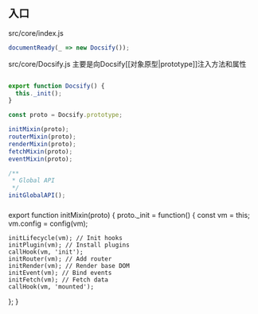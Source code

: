 ## 入口
src/core/index.js
``` javascript
documentReady(_ => new Docsify());
```
src/core/Docsify.js
主要是向Docsify[[对象原型|prototype]]注入方法和属性
``` javascript

export function Docsify() {
  this._init();
}

const proto = Docsify.prototype;

initMixin(proto);
routerMixin(proto);
renderMixin(proto);
fetchMixin(proto);
eventMixin(proto);

/**
 * Global API
 */
initGlobalAPI();
```

###
export function initMixin(proto) {
  proto._init = function() {
    const vm = this;
    vm.config = config(vm);

    initLifecycle(vm); // Init hooks
    initPlugin(vm); // Install plugins
    callHook(vm, 'init');
    initRouter(vm); // Add router
    initRender(vm); // Render base DOM
    initEvent(vm); // Bind events
    initFetch(vm); // Fetch data
    callHook(vm, 'mounted');
  };
}
```